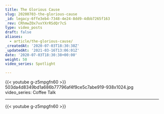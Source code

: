 ```yaml
---
title: The Glorious Cause
slug: 20200703-the-glorious-cause
_id: legacy-6ffe3eb4-7348-4e24-8dd9-4dbb7265f163
_rev: CRhmwZOx7vxYXrRSdQr7cS
type: video_posts
draft: false
aliases:
  - article/the-glorious-cause/
_createdAt: '2020-07-03T18:30:38Z'
_updatedAt: '2021-03-16T13:06:01Z'
date: '2020-07-03T18:30:38+00:00'
weight: 50
video_series: Spotlight

---
```

{{< youtube g-z5mpgfn60 >}}    503da4d8349bd1a686b77796af4f9ce5c7abe919-938x1024.jpg
video_series: Coffee Talk

---
{{< youtube g-z5mpgfn60 >}}
